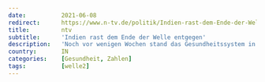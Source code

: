 ```yaml
---
date:          2021-06-08
redirect:      https://www.n-tv.de/politik/Indien-rast-dem-Ende-der-Welle-entgegen-article22604620.html
title:         ntv
subtitle:      'Indien rast dem Ende der Welle entgegen'
description:   'Noch vor wenigen Wochen stand das Gesundheitssystem in Indien kurz vorm Zusammenbruch. Die Zahl der Coronafälle stieg rasant. Jetzt verlangsamt sich das Infektionsgeschehen im Land fast genauso schnell wieder - und das ohne fortgeschrittene Impfkampagne.'
country:       IN
categories:    [Gesundheit, Zahlen]
tags:          [welle2]
---
```


